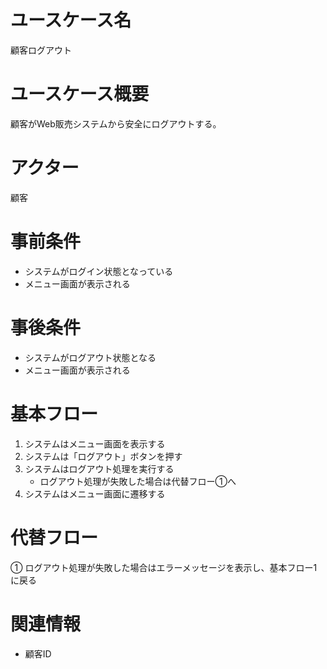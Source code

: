 # ユースケース名
顧客ログアウト

# ユースケース概要
顧客がWeb販売システムから安全にログアウトする。

# アクター
顧客

# 事前条件
- システムがログイン状態となっている
- メニュー画面が表示される

# 事後条件
- システムがログアウト状態となる
- メニュー画面が表示される

# 基本フロー
1. システムはメニュー画面を表示する
2. システムは「ログアウト」ボタンを押す
3. システムはログアウト処理を実行する  
    - ログアウト処理が失敗した場合は代替フロー①へ
4. システムはメニュー画面に遷移する

# 代替フロー
① ログアウト処理が失敗した場合はエラーメッセージを表示し、基本フロー1に戻る

# 関連情報
- 顧客ID